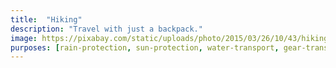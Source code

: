 ```yaml
---
title:  "Hiking"
description: "Travel with just a backpack."
image: https://pixabay.com/static/uploads/photo/2015/03/26/10/43/hiking-691846_960_720.jpg
purposes: [rain-protection, sun-protection, water-transport, gear-transport, dress]
---
```

